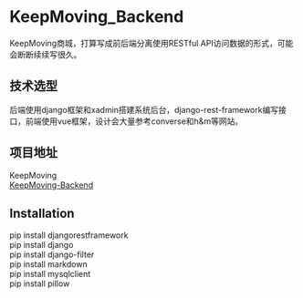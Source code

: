 # KeepMoving_Backend

KeepMoving商城，打算写成前后端分离使用RESTful API访问数据的形式，可能会断断续续写很久。

<!--more-->

## 技术选型

后端使用django框架和xadmin搭建系统后台，django-rest-framework编写接口，前端使用vue框架，设计会大量参考converse和h&m等网站。

## 项目地址

KeepMoving<br>
[KeepMoving-Backend](https://github.com/Albino1995/KeepMoving_Backend)

## Installation

pip install djangorestframework<br>
pip install django<br>
pip install django-filter<br>
pip install markdown<br>
pip install mysqlclient<br>
pip install pillow<br>
